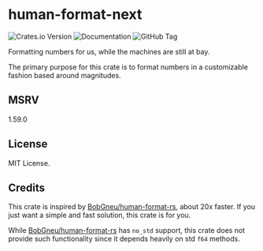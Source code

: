 # human-format-next

![Crates.io Version](https://img.shields.io/crates/v/human-format-next)
![Documentation](https://img.shields.io/docsrs/human-format-next)
![GitHub Tag](https://img.shields.io/github/v/tag/hanyu-dev/human-format)

Formatting numbers for us, while the machines are still at bay.

The primary purpose for this crate is to format numbers in a customizable fashion based around magnitudes.

## MSRV

1.59.0

## License

MIT License.

## Credits

This crate is inspired by [BobGneu/human-format-rs](https://github.com/BobGneu/human-format-rs), about 20x faster.
If you just want a simple and fast solution, this crate is for you.

While [BobGneu/human-format-rs](https://github.com/BobGneu/human-format-rs) has `no_std` support, this crate does
not provide such functionality since it depends heavily on std `f64` methods.
